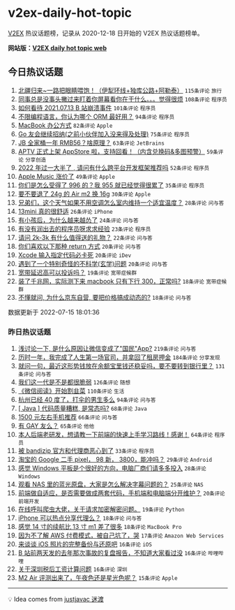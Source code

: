 # v2ex-daily-hot-topic

[V2EX](https://www.v2ex.com/) 热议话题榜，记录从 2020-12-18 日开始的 V2EX 热议话题榜单。

**网站版：[V2EX daily hot topic web](https://boojack.github.io/v2ex-daily-hot-topic-web/)**

## 今日热议话题

<!-- TODAY BEGIN -->

1. [北疆归来~一路把眼睛喂饱！（伊犁环线+独库公路+阿勒泰）](https://www.v2ex.com/t/866324) `115条评论` `旅行`
1. [同事总是没事头撇过来盯着你屏幕看你在干什么。。。觉得很烦](https://www.v2ex.com/t/866313) `108条评论` `程序员`
1. [如何看待 2021.07.13 B 站崩溃事件](https://www.v2ex.com/t/866300) `101条评论` `程序员`
1. [不限编程语言，你认为哪个 ORM 最好用？](https://www.v2ex.com/t/866413) `94条评论` `程序员`
1. [MacBook 办公方式](https://www.v2ex.com/t/866339) `82条评论` `Apple`
1. [Go 友会继续招纳(之前小伙伴加入没来得及处理)](https://www.v2ex.com/t/866398) `75条评论` `程序员`
1. [JB 全家桶一年 RMB56？啥原理？](https://www.v2ex.com/t/866305) `63条评论` `JetBrains`
1. [APTV 正式上架 AppStore 啦，支持回看！（内含兑换码&多图预警）](https://www.v2ex.com/t/866406) `59条评论` `分享创造`
1. [2022 年过一大半了 , 请问有什么跨平台开发框架推荐吗](https://www.v2ex.com/t/866453) `52条评论` `程序员`
1. [Apple Music 涨价了](https://www.v2ex.com/t/866306) `49条评论` `Apple`
1. [你们是怎么受得了 996 的？我 955 就已经觉得很累了](https://www.v2ex.com/t/866525) `35条评论` `程序员`
1. [要不要退了 24g 的 Air m2 换 16g](https://www.v2ex.com/t/866383) `30条评论` `Apple`
1. [兄弟们，这个天气如果不用空调怎么室内维持一个适宜温度？](https://www.v2ex.com/t/866505) `28条评论` `问与答`
1. [13mini 真的很舒适](https://www.v2ex.com/t/866296) `26条评论` `iPhone`
1. [有小孩后，为什么越来越怂了](https://www.v2ex.com/t/866374) `24条评论` `问与答`
1. [有没有润出去的程序员呀求求经验](https://www.v2ex.com/t/866473) `23条评论` `程序员`
1. [请问 2k-3k 有什么值得送的礼物？](https://www.v2ex.com/t/866506) `22条评论` `问与答`
1. [你们喜欢以下那种 return 方式](https://www.v2ex.com/t/866495) `20条评论` `问与答`
1. [Xcode 输入指定代码必卡死](https://www.v2ex.com/t/866432) `20条评论` `iDev`
1. [遇到了一个特别奇怪的不科学(玄学)问题](https://www.v2ex.com/t/866371) `20条评论` `问与答`
1. [宽带延迟高可以投诉吗？](https://www.v2ex.com/t/866503) `19条评论` `宽带症候群`
1. [装了千兆网，实际测下来 macbook 只有下行 300，正常吗?](https://www.v2ex.com/t/866522) `18条评论` `宽带症候群`
1. [不懂就问, 为什么京东自营, 要把价格搞成动态的?](https://www.v2ex.com/t/866380) `18条评论` `问与答`

数据更新于 2022-07-15 18:01:36

<!-- TODAY END -->

### 昨日热议话题

<!-- YESTERDAY BEGIN -->

1. [浅讨论一下, 是什么原因让微信变成了"国民"App?](https://www.v2ex.com/t/866038) `219条评论` `问与答`
1. [历时一年，我完成了人生第一场官司，并拿回了租房押金](https://www.v2ex.com/t/866067) `184条评论` `分享发现`
1. [就问一句，最近这形势钱放在余额宝里钱还稳妥吗，要不要转到银行里？](https://www.v2ex.com/t/866033) `131条评论` `问与答`
1. [我们这一代是不是都很脆弱](https://www.v2ex.com/t/866031) `126条评论` `随想`
1. [《微信阅读》开始割韭菜](https://www.v2ex.com/t/866154) `110条评论` `生活`
1. [杭州已经 40 度了，打伞的男生多么](https://www.v2ex.com/t/866138) `94条评论` `问与答`
1. [[ Java ] 代码质量糟糕, 是常态吗?](https://www.v2ex.com/t/866060) `68条评论` `Java`
1. [1500 元左右手机推荐](https://www.v2ex.com/t/866026) `66条评论` `问与答`
1. [有 GAY 友么？](https://www.v2ex.com/t/866034) `65条评论` `他他`
1. [本人后端老研发，想请教一下前端的快速上手学习路线！感谢！](https://www.v2ex.com/t/866065) `64条评论` `程序员`
1. [被 bandizip 官方和代理商恶心到了](https://www.v2ex.com/t/866229) `33条评论` `程序员`
1. [淘宝的 Google 二手 pixel， 98 新， 3800，能冲吗？](https://www.v2ex.com/t/866180) `29条评论` `Android`
1. [感觉 Windows 平板是个很好的方向，电脑厂商们请多多投入](https://www.v2ex.com/t/866153) `28条评论` `Windows`
1. [观看 NAS 里的蓝光原盘，大家是怎么解决字幕问题的？](https://www.v2ex.com/t/866088) `25条评论` `NAS`
1. [前端做自适应，是否需要做成两套代码，手机端和电脑端分开维护？](https://www.v2ex.com/t/866075) `20条评论` `前端开发`
1. [在线呼叫爬虫大佬，关于请求加密解密问题。](https://www.v2ex.com/t/866205) `19条评论` `Python`
1. [iPhone 可以热点分享代理么？](https://www.v2ex.com/t/866177) `18条评论` `问与答`
1. [感觉 14 寸的续航比 13 寸 m1 差了很多](https://www.v2ex.com/t/866054) `18条评论` `MacBook Pro`
1. [因为不了解 AWS 付费模式，被自己坑了，哭](https://www.v2ex.com/t/866111) `17条评论` `Amazon Web Services`
1. [来谈谈 iOS 照片的完整备份与还原吧](https://www.v2ex.com/t/866248) `16条评论` `iOS`
1. [B 站前两天发的去年那次事故的复盘报告，不知道大家看过没](https://www.v2ex.com/t/866226) `16条评论` `哔哩哔哩`
1. [关于深圳税后工资计算问题](https://www.v2ex.com/t/866058) `16条评论` `深圳`
1. [M2 Air 评测出来了，午夜色还是星光色呢？](https://www.v2ex.com/t/866263) `15条评论` `Apple`

<!-- YESTERDAY END -->

---

💡 Idea comes from [justjavac 迷渡](https://github.com/justjavac/)
